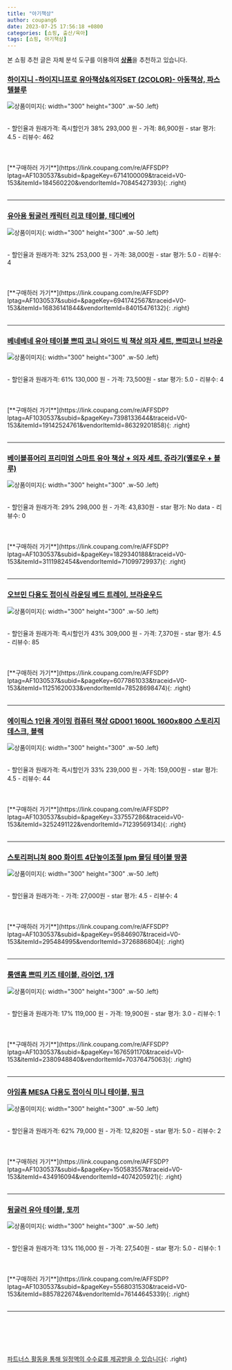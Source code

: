 ```yaml
---
title: "아기책상"
author: coupang6
date: 2023-07-25 17:56:18 +0800
categories: [쇼핑, 출산/육아]
tags: [쇼핑, 아기책상]
---
```


본 쇼핑 추천 글은 자체 분석 도구를 이용하여 [**상품**](https://link.coupang.com/a/bao1ui)을 추천하고 있습니다.

### [하이지니 -하이지니프로 유아책상&의자SET (2COLOR)- 아동책상, 파스텔블루](https://link.coupang.com/re/AFFSDP?lptag=AF1030537&subid=&pageKey=6714100009&traceid=V0-153&itemId=184560220&vendorItemId=70845427393)

![상품이미지](https://thumbnail7.coupangcdn.com/thumbnails/remote/230x230ex/image/vendor_inventory/bba4/00d899422181dfbeebe23a1ac410f662aa5d893efadb6d2cff3092c654c0.jpg){: width="300" height="300" .w-50 .left}


<br>
- 할인율과 원래가격: 즉시할인가 38%  293,000   원
- 가격: 86,900원
- star 평가: 4.5
- 리뷰수: 462
<br>
<br>
<br>
<br>
[**구매하러 가기**](https://link.coupang.com/re/AFFSDP?lptag=AF1030537&subid=&pageKey=6714100009&traceid=V0-153&itemId=184560220&vendorItemId=70845427393){: .right}
<br>
<br>

---

### [유아용 뒹굴러 캐릭터 리코 테이블, 테디베어](https://link.coupang.com/re/AFFSDP?lptag=AF1030537&subid=&pageKey=6941742567&traceid=V0-153&itemId=16836141844&vendorItemId=84015476132)

![상품이미지](https://thumbnail6.coupangcdn.com/thumbnails/remote/230x230ex/image/retail/images/1856131722557156-015774e4-bcb0-46d8-9a61-6c3497abe50e.jpg){: width="300" height="300" .w-50 .left}


<br>
- 할인율과 원래가격: 32%  253,000   원
- 가격: 38,000원
- star 평가: 5.0
- 리뷰수: 4
<br>
<br>
<br>
<br>
[**구매하러 가기**](https://link.coupang.com/re/AFFSDP?lptag=AF1030537&subid=&pageKey=6941742567&traceid=V0-153&itemId=16836141844&vendorItemId=84015476132){: .right}
<br>
<br>

---

### [베네베네 유아 테이블 쁘띠 코니 와이드 빅 책상 의자 세트, 쁘띠코니 브라운](https://link.coupang.com/re/AFFSDP?lptag=AF1030537&subid=&pageKey=7398133644&traceid=V0-153&itemId=19142524761&vendorItemId=86329201858)

![상품이미지](https://thumbnail9.coupangcdn.com/thumbnails/remote/230x230ex/image/vendor_inventory/a53a/83fa63fee26b7220f0b9eb2d5b0ee42b9e745fcb9777f9a8f06c5f9d92fa.jpg){: width="300" height="300" .w-50 .left}


<br>
- 할인율과 원래가격: 61%  130,000   원
- 가격: 73,500원
- star 평가: 5.0
- 리뷰수: 4
<br>
<br>
<br>
<br>
[**구매하러 가기**](https://link.coupang.com/re/AFFSDP?lptag=AF1030537&subid=&pageKey=7398133644&traceid=V0-153&itemId=19142524761&vendorItemId=86329201858){: .right}
<br>
<br>

---

### [베이블퓨어리 프리미엄 스마트 유아 책상 + 의자 세트, 쥬라기(옐로우 + 블루)](https://link.coupang.com/re/AFFSDP?lptag=AF1030537&subid=&pageKey=1829340188&traceid=V0-153&itemId=3111982454&vendorItemId=71099729937)

![상품이미지](https://thumbnail6.coupangcdn.com/thumbnails/remote/230x230ex/image/retail/images/2020/07/16/9/3/8d9aa1fd-c85f-4029-b209-f3542efd8461.jpg){: width="300" height="300" .w-50 .left}


<br>
- 할인율과 원래가격: 29%  298,000   원
- 가격: 43,830원
- star 평가: No data
- 리뷰수: 0
<br>
<br>
<br>
<br>
[**구매하러 가기**](https://link.coupang.com/re/AFFSDP?lptag=AF1030537&subid=&pageKey=1829340188&traceid=V0-153&itemId=3111982454&vendorItemId=71099729937){: .right}
<br>
<br>

---

### [오브민 다용도 접이식 라운딩 베드 트레이, 브라운우드](https://link.coupang.com/re/AFFSDP?lptag=AF1030537&subid=&pageKey=6077861033&traceid=V0-153&itemId=11251620033&vendorItemId=78528698474)

![상품이미지](https://thumbnail7.coupangcdn.com/thumbnails/remote/230x230ex/image/retail/images/2970582664976760-0501c4f5-6422-4e17-b26d-5c89ddcb1b2b.jpg){: width="300" height="300" .w-50 .left}


<br>
- 할인율과 원래가격: 즉시할인가 43%  309,000   원
- 가격: 7,370원
- star 평가: 4.5
- 리뷰수: 85
<br>
<br>
<br>
<br>
[**구매하러 가기**](https://link.coupang.com/re/AFFSDP?lptag=AF1030537&subid=&pageKey=6077861033&traceid=V0-153&itemId=11251620033&vendorItemId=78528698474){: .right}
<br>
<br>

---

### [에이픽스 1인용 게이밍 컴퓨터 책상 GD001 1600L 1600x800 스토리지 데스크, 블랙](https://link.coupang.com/re/AFFSDP?lptag=AF1030537&subid=&pageKey=337557286&traceid=V0-153&itemId=3252491122&vendorItemId=71239569134)

![상품이미지](https://thumbnail9.coupangcdn.com/thumbnails/remote/230x230ex/image/vendor_inventory/28ba/91bfe09e76265a7db190e6c106dbc14770efd0e42b5b56369d8a0d92ba76.jpg){: width="300" height="300" .w-50 .left}


<br>
- 할인율과 원래가격: 즉시할인가 33%  239,000   원
- 가격: 159,000원
- star 평가: 4.5
- 리뷰수: 44
<br>
<br>
<br>
<br>
[**구매하러 가기**](https://link.coupang.com/re/AFFSDP?lptag=AF1030537&subid=&pageKey=337557286&traceid=V0-153&itemId=3252491122&vendorItemId=71239569134){: .right}
<br>
<br>

---

### [스토리퍼니쳐 800 화이트 4단높이조절 lpm 몰딩 테이블 땅콩](https://link.coupang.com/re/AFFSDP?lptag=AF1030537&subid=&pageKey=95846907&traceid=V0-153&itemId=295484995&vendorItemId=3726886804)

![상품이미지](https://thumbnail9.coupangcdn.com/thumbnails/remote/230x230ex/image/retail/images/117484116703922-53a4ac28-5d37-45cb-aecf-a5ca85c7da87.jpg){: width="300" height="300" .w-50 .left}


<br>
- 할인율과 원래가격: 
- 가격: 27,000원
- star 평가: 4.5
- 리뷰수: 4
<br>
<br>
<br>
<br>
[**구매하러 가기**](https://link.coupang.com/re/AFFSDP?lptag=AF1030537&subid=&pageKey=95846907&traceid=V0-153&itemId=295484995&vendorItemId=3726886804){: .right}
<br>
<br>

---

### [룸앤홈 쁘띠 키즈 테이블, 라이언, 1개](https://link.coupang.com/re/AFFSDP?lptag=AF1030537&subid=&pageKey=1676591170&traceid=V0-153&itemId=2380948840&vendorItemId=70376475063)

![상품이미지](https://thumbnail10.coupangcdn.com/thumbnails/remote/230x230ex/image/retail/images/2020/03/02/19/2/a919753b-f0c7-4ad8-89ec-8f0a2421dfe7.jpg){: width="300" height="300" .w-50 .left}


<br>
- 할인율과 원래가격: 17%  119,000   원
- 가격: 19,900원
- star 평가: 3.0
- 리뷰수: 1
<br>
<br>
<br>
<br>
[**구매하러 가기**](https://link.coupang.com/re/AFFSDP?lptag=AF1030537&subid=&pageKey=1676591170&traceid=V0-153&itemId=2380948840&vendorItemId=70376475063){: .right}
<br>
<br>

---

### [아임홈 MESA 다용도 접이식 미니 테이블, 핑크](https://link.coupang.com/re/AFFSDP?lptag=AF1030537&subid=&pageKey=150583557&traceid=V0-153&itemId=434916094&vendorItemId=4074205921)

![상품이미지](https://thumbnail6.coupangcdn.com/thumbnails/remote/230x230ex/image/retail/images/2018/10/29/16/2/b0253a66-92c2-40b0-8a26-37be463413e0.jpg){: width="300" height="300" .w-50 .left}


<br>
- 할인율과 원래가격: 62%  79,000   원
- 가격: 12,820원
- star 평가: 5.0
- 리뷰수: 2
<br>
<br>
<br>
<br>
[**구매하러 가기**](https://link.coupang.com/re/AFFSDP?lptag=AF1030537&subid=&pageKey=150583557&traceid=V0-153&itemId=434916094&vendorItemId=4074205921){: .right}
<br>
<br>

---

### [뒹굴러 유아 테이블, 토끼](https://link.coupang.com/re/AFFSDP?lptag=AF1030537&subid=&pageKey=5568031530&traceid=V0-153&itemId=8857822674&vendorItemId=76144645339)

![상품이미지](https://thumbnail7.coupangcdn.com/thumbnails/remote/230x230ex/image/retail/images/2021/05/07/10/5/94b3c959-894c-447f-99ea-000f64dbe893.jpg){: width="300" height="300" .w-50 .left}


<br>
- 할인율과 원래가격: 13%  116,000   원
- 가격: 27,540원
- star 평가: 5.0
- 리뷰수: 1
<br>
<br>
<br>
<br>
[**구매하러 가기**](https://link.coupang.com/re/AFFSDP?lptag=AF1030537&subid=&pageKey=5568031530&traceid=V0-153&itemId=8857822674&vendorItemId=76144645339){: .right}
<br>
<br>

---
<br><br><br><br><br> [파트너스 활동을 통해 일정액의 수수료를 제공받을 수 있습니다](https://link.coupang.com/a/bao1ui){: .right}